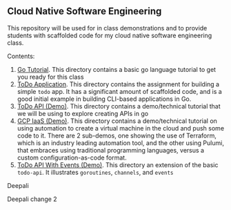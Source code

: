 ## Cloud Native Software Engineering

This repository will be used for in class demonstrations and to provide students with scaffolded code for my cloud native software engineering class.

Contents:

1. [Go Tutorial](./gotutorial/).  This directory contains a basic go language tutorial to get you ready for this class
2. [ToDo Application](./todo/).  This directory contains the assignment for building a simple `todo` app.  It has a significant amount of scaffolded code, and is a good initial example in building CLI-based applications in Go.
3. [ToDo API (Demo)](./todo-api/).  This directory contains a demo/technical tutorial that we will be using to explore creating APIs in go
4. [GCP IaaS (Demo)](./infrastructure-automation/).  This directory contains a demo/technical tutorial on using automation to create a virtual machine in the cloud and push some code to it. There are 2 sub-demos, one showing the use of Terraform, which is an industry leading automation tool, and the other using Pulumi, that embraces using traditional programming languages, versus a custom configuration-as-code format.
5. [ToDo API With Events (Demo)](./todo-api-w-events/).  This directory an extension of the basic `todo-api`.  It illustrates `goroutines`, `channels`, and `events`

Deepali 

Deepali change 2